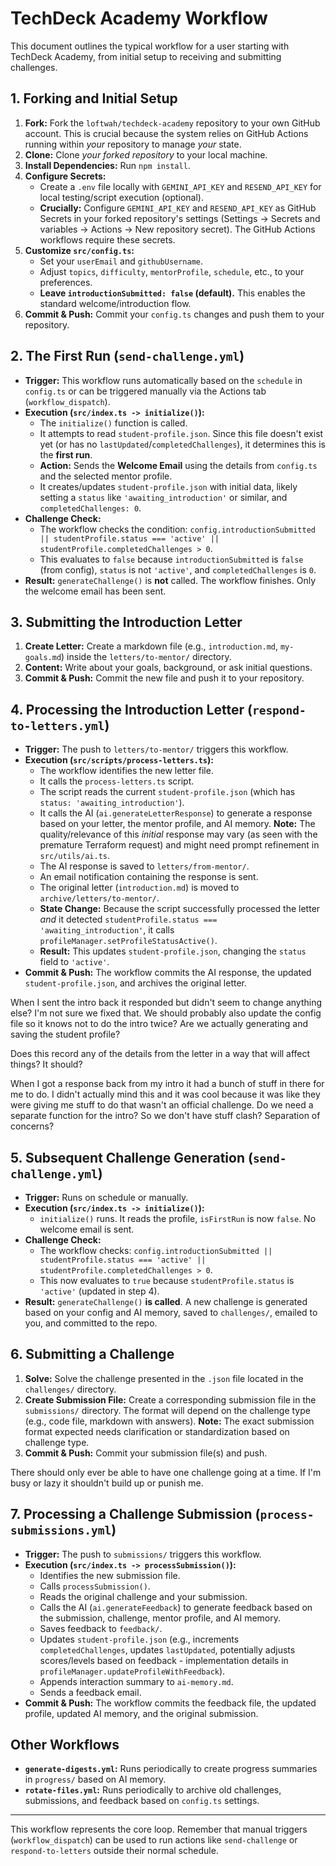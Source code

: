 # TechDeck Academy Workflow

This document outlines the typical workflow for a user starting with TechDeck Academy, from initial setup to receiving and submitting challenges.

## 1. Forking and Initial Setup

1.  **Fork:** Fork the `loftwah/techdeck-academy` repository to your own GitHub account. This is crucial because the system relies on GitHub Actions running within *your* repository to manage *your* state.
2.  **Clone:** Clone *your forked repository* to your local machine.
3.  **Install Dependencies:** Run `npm install`.
4.  **Configure Secrets:**
    *   Create a `.env` file locally with `GEMINI_API_KEY` and `RESEND_API_KEY` for local testing/script execution (optional).
    *   **Crucially:** Configure `GEMINI_API_KEY` and `RESEND_API_KEY` as GitHub Secrets in your forked repository's settings (Settings -> Secrets and variables -> Actions -> New repository secret). The GitHub Actions workflows require these secrets.
5.  **Customize `src/config.ts`:**
    *   Set your `userEmail` and `githubUsername`.
    *   Adjust `topics`, `difficulty`, `mentorProfile`, `schedule`, etc., to your preferences.
    *   **Leave `introductionSubmitted: false` (default).** This enables the standard welcome/introduction flow.
6.  **Commit & Push:** Commit your `config.ts` changes and push them to your repository.

## 2. The First Run (`send-challenge.yml`)

*   **Trigger:** This workflow runs automatically based on the `schedule` in `config.ts` or can be triggered manually via the Actions tab (`workflow_dispatch`).
*   **Execution (`src/index.ts -> initialize()`):**
    *   The `initialize()` function is called.
    *   It attempts to read `student-profile.json`. Since this file doesn't exist yet (or has no `lastUpdated`/`completedChallenges`), it determines this is the **first run**.
    *   **Action:** Sends the **Welcome Email** using the details from `config.ts` and the selected mentor profile.
    *   It creates/updates `student-profile.json` with initial data, likely setting a `status` like `'awaiting_introduction'` or similar, and `completedChallenges: 0`.
*   **Challenge Check:**
    *   The workflow checks the condition: `config.introductionSubmitted || studentProfile.status === 'active' || studentProfile.completedChallenges > 0`.
    *   This evaluates to `false` because `introductionSubmitted` is `false` (from config), `status` is not `'active'`, and `completedChallenges` is `0`.
*   **Result:** `generateChallenge()` is **not** called. The workflow finishes. Only the welcome email has been sent.

## 3. Submitting the Introduction Letter

1.  **Create Letter:** Create a markdown file (e.g., `introduction.md`, `my-goals.md`) inside the `letters/to-mentor/` directory.
2.  **Content:** Write about your goals, background, or ask initial questions.
3.  **Commit & Push:** Commit the new file and push it to your repository.

## 4. Processing the Introduction Letter (`respond-to-letters.yml`)

*   **Trigger:** The push to `letters/to-mentor/` triggers this workflow.
*   **Execution (`src/scripts/process-letters.ts`):**
    *   The workflow identifies the new letter file.
    *   It calls the `process-letters.ts` script.
    *   The script reads the current `student-profile.json` (which has `status: 'awaiting_introduction'`).
    *   It calls the AI (`ai.generateLetterResponse`) to generate a response based on your letter, the mentor profile, and AI memory. **Note:** The quality/relevance of this *initial* response may vary (as seen with the premature Terraform request) and might need prompt refinement in `src/utils/ai.ts`.
    *   The AI response is saved to `letters/from-mentor/`.
    *   An email notification containing the response is sent.
    *   The original letter (`introduction.md`) is moved to `archive/letters/to-mentor/`.
    *   **State Change:** Because the script successfully processed the letter *and* it detected `studentProfile.status === 'awaiting_introduction'`, it calls `profileManager.setProfileStatusActive()`.
    *   **Result:** This updates `student-profile.json`, changing the `status` field to `'active'`.
*   **Commit & Push:** The workflow commits the AI response, the updated `student-profile.json`, and archives the original letter.

When I sent the intro back it responded but didn't seem to change anything else? I'm not sure we fixed that. We should probably also update the config file so it knows not to do the intro twice? Are we actually generating and saving the student profile?

Does this record any of the details from the letter in a way that will affect things? It should?

When I got a response back from my intro it had a bunch of stuff in there for me to do. I didn't actually mind this and it was cool because it was like they were giving me stuff to do that wasn't an official challenge. Do we need a separate function for the intro? So we don't have stuff clash? Separation of concerns?

## 5. Subsequent Challenge Generation (`send-challenge.yml`)

*   **Trigger:** Runs on schedule or manually.
*   **Execution (`src/index.ts -> initialize()`):**
    *   `initialize()` runs. It reads the profile, `isFirstRun` is now `false`. No welcome email is sent.
*   **Challenge Check:**
    *   The workflow checks: `config.introductionSubmitted || studentProfile.status === 'active' || studentProfile.completedChallenges > 0`.
    *   This now evaluates to `true` because `studentProfile.status` is `'active'` (updated in step 4).
*   **Result:** `generateChallenge()` **is called**. A new challenge is generated based on your config and AI memory, saved to `challenges/`, emailed to you, and committed to the repo.

## 6. Submitting a Challenge

1.  **Solve:** Solve the challenge presented in the `.json` file located in the `challenges/` directory.
2.  **Create Submission File:** Create a corresponding submission file in the `submissions/` directory. The format will depend on the challenge type (e.g., code file, markdown with answers). **Note:** The exact submission format expected needs clarification or standardization based on challenge type.
3.  **Commit & Push:** Commit your submission file(s) and push.

There should only ever be able to have one challenge going at a time. If I'm busy or lazy it shouldn't build up or punish me.

## 7. Processing a Challenge Submission (`process-submissions.yml`)

*   **Trigger:** The push to `submissions/` triggers this workflow.
*   **Execution (`src/index.ts -> processSubmission()`):**
    *   Identifies the new submission file.
    *   Calls `processSubmission()`.
    *   Reads the original challenge and your submission.
    *   Calls the AI (`ai.generateFeedback`) to generate feedback based on the submission, challenge, mentor profile, and AI memory.
    *   Saves feedback to `feedback/`.
    *   Updates `student-profile.json` (e.g., increments `completedChallenges`, updates `lastUpdated`, potentially adjusts scores/levels based on feedback - implementation details in `profileManager.updateProfileWithFeedback`).
    *   Appends interaction summary to `ai-memory.md`.
    *   Sends a feedback email.
*   **Commit & Push:** The workflow commits the feedback file, the updated profile, updated AI memory, and the original submission.

## Other Workflows

*   **`generate-digests.yml`:** Runs periodically to create progress summaries in `progress/` based on AI memory.
*   **`rotate-files.yml`:** Runs periodically to archive old challenges, submissions, and feedback based on `config.ts` settings.

---

This workflow represents the core loop. Remember that manual triggers (`workflow_dispatch`) can be used to run actions like `send-challenge` or `respond-to-letters` outside their normal schedule. 
